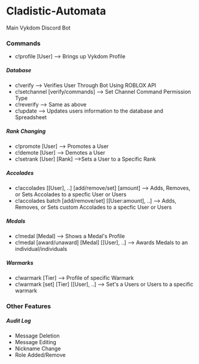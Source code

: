 # Cladistic-Automata

Main Vykdom Discord Bot

### Commands

* c!profile [User] --> Brings up Vykdom Profile

##### Database

* c!verify --> Verifies User Through Bot Using ROBLOX API
* c!setchannel [verify/commands] --> Set Channel Command Permission Type
* c!reverify --> Same as above
* c!update --> Updates users information to the database and Spreadsheet

##### Rank Changing

* c!promote [User] --> Promotes a User
* c!demote [User] --> Demotes a User
* c!setrank [User] [Rank] -->Sets a User to a Specific Rank

##### Accolades

* c!accolades [[User], ..] [add/remove/set] [amount] --> Adds, Removes, or Sets Accolades to a specfic User or Users
* c!accolades batch [add/remove/set] [[User:amount], ..] --> Adds, Removes, or Sets custom Accolades to a specfic User or Users

##### Medals

* c!medal [Medal] --> Shows a Medal's Profile
* c!medal [award/unaward] [Medal] [[User], ..] --> Awards Medals to an individual/individuals

##### Warmarks

* c!warmark [Tier] --> Profile of specific Warmark
* c!warmark [set] [Tier] [[User], ..] --> Set's a Users or Users to a specific warmark

### Other Features

##### Audit Log

* Message Deletion
* Message Editing
* Nickname Change
* Role Added/Remove
